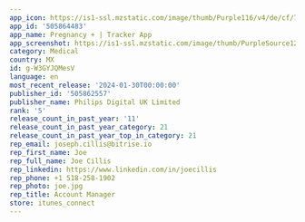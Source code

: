 ```yaml
---
app_icon: https://is1-ssl.mzstatic.com/image/thumb/Purple116/v4/de/cf/78/decf786c-1273-44f1-155e-49435a427a02/AppIcon-1x_U007emarketing-0-6-0-85-220.png/1024x1024bb.png
app_id: '505864483'
app_name: Pregnancy + | Tracker App
app_screenshot: https://is1-ssl.mzstatic.com/image/thumb/PurpleSource126/v4/0d/22/ef/0d22efd3-d301-632c-be4a-49a5acb255a1/095da3d0-0840-4f53-bbfa-478db4fe85a9_iOS_US_6.5in_1284x2778_1.png/1284x2778bb.png
category: Medical
country: MX
id: g-W3GYJQMesV
language: en
most_recent_release: '2024-01-30T00:00:00'
publisher_id: '505862557'
publisher_name: Philips Digital UK Limited
rank: '5'
release_count_in_past_year: '11'
release_count_in_past_year_category: 21
release_count_in_past_year_top_in_category: 21
rep_email: joseph.cillis@bitrise.io
rep_first_name: Joe
rep_full_name: Joe Cillis
rep_linkedin: https://www.linkedin.com/in/joecillis
rep_phone: +1 518-258-1902
rep_photo: joe.jpg
rep_title: Account Manager
store: itunes_connect
---
```


